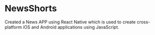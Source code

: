# NewsShorts
 Created a News APP using React Native which is used to create cross-platform iOS and Android applications using JavaScript.
